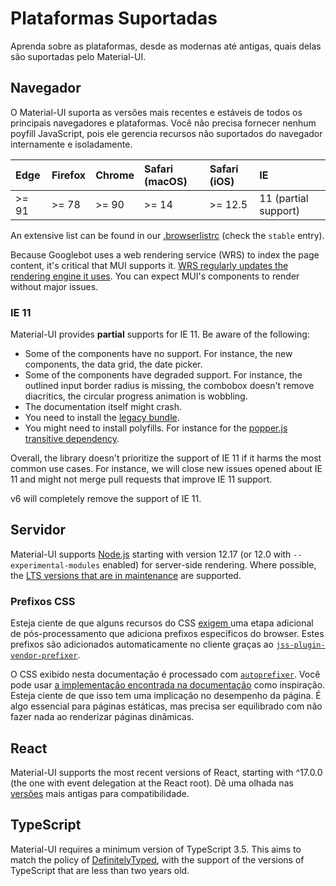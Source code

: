 # Plataformas Suportadas

<p class="description">Aprenda sobre as plataformas, desde as modernas até antigas, quais delas são suportadas pelo Material-UI.</p>

## Navegador

O Material-UI suporta as versões mais recentes e estáveis de todos os principais navegadores e plataformas. Você não precisa fornecer nenhum poyfill JavaScript, pois ele gerencia recursos não suportados do navegador internamente e isoladamente.

<!-- #stable-snapshot -->

| Edge  | Firefox | Chrome | Safari (macOS) | Safari (iOS) | IE                   |
|:----- |:------- |:------ |:-------------- |:------------ |:-------------------- |
| >= 91 | >= 78   | >= 90  | >= 14          | >= 12.5      | 11 (partial support) |

<!-- #default-branch-switch -->

An extensive list can be found in our [.browserlistrc](https://github.com/mui/material-ui/blob/HEAD/.browserslistrc#L12-L27) (check the `stable` entry).

Because Googlebot uses a web rendering service (WRS) to index the page content, it's critical that MUI supports it. [WRS regularly updates the rendering engine it uses](https://webmasters.googleblog.com/2019/05/the-new-evergreen-googlebot.html). You can expect MUI's components to render without major issues.

### IE 11

Material-UI provides **partial** supports for IE 11. Be aware of the following:

- Some of the components have no support. For instance, the new components, the data grid, the date picker.
- Some of the components have degraded support. For instance, the outlined input border radius is missing, the combobox doesn't remove diacritics, the circular progress animation is wobbling.
- The documentation itself might crash.
- You need to install the [legacy bundle](/material-ui/guides/minimizing-bundle-size/#legacy-bundle).
- You might need to install polyfills. For instance for the [popper.js transitive dependency](https://popper.js.org/docs/v2/browser-support/#ie11).

Overall, the library doesn't prioritize the support of IE 11 if it harms the most common use cases. For instance, we will close new issues opened about IE 11 and might not merge pull requests that improve IE 11 support.

v6 will completely remove the support of IE 11.

## Servidor

<!-- #stable-snapshot -->

Material-UI supports [Node.js](https://github.com/nodejs/node) starting with version 12.17 (or 12.0 with `--experimental-modules` enabled) for server-side rendering. Where possible, the [LTS versions that are in maintenance](https://github.com/nodejs/Release#release-schedule) are supported.

### Prefixos CSS

Esteja ciente de que alguns recursos do CSS [ exigem ](https://github.com/cssinjs/jss/issues/279) uma etapa adicional de pós-processamento que adiciona prefixos específicos do browser. Estes prefixos são adicionados automaticamente no cliente graças ao [`jss-plugin-vendor-prefixer`](https://www.npmjs.com/package/jss-plugin-vendor-prefixer).

O CSS exibido nesta documentação é processado com [`autoprefixer`](https://www.npmjs.com/package/autoprefixer). Você pode usar [a implementação encontrada na documentação](https://github.com/mui/material-ui/blob/47aa5aeaec1d4ac2c08fd0e84277d6b91e497557/pages/_document.js#L123) como inspiração. Esteja ciente de que isso tem uma implicação no desempenho da página. É algo essencial para páginas estáticas, mas precisa ser equilibrado com não fazer nada ao renderizar páginas dinâmicas.

## React

<!-- #react-peer-version -->

Material-UI supports the most recent versions of React, starting with ^17.0.0 (the one with event delegation at the React root). Dê uma olhada nas [versões](https://mui.com/versions/) mais antigas para compatibilidade.

## TypeScript

Material-UI requires a minimum version of TypeScript 3.5. This aims to match the policy of [DefinitelyTyped](https://github.com/DefinitelyTyped/DefinitelyTyped), with the support of the versions of TypeScript that are less than two years old.
